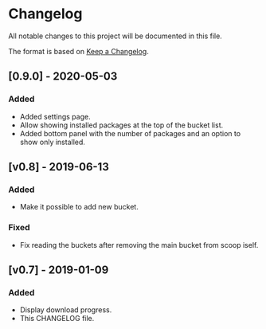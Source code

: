 # Changelog
All notable changes to this project will be documented in this file.

The format is based on [Keep a Changelog](https://keepachangelog.com/en/1.0.0/).

## [0.9.0] - 2020-05-03
### Added
- Added settings page.
- Allow showing installed packages at the top of the bucket list.
- Added bottom panel with the number of packages and an option to show only installed.

## [v0.8] - 2019-06-13
### Added 
- Make it possible to add new bucket.

### Fixed
- Fix reading the buckets after removing the main bucket from scoop iself.

## [v0.7] - 2019-01-09
### Added
- Display download progress.
- This CHANGELOG file.
